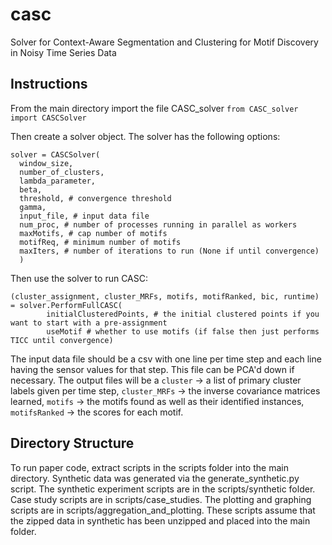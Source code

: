 # casc
Solver for Context-Aware Segmentation and Clustering for Motif Discovery in Noisy Time Series Data

## Instructions

From the main directory import the file CASC_solver `from CASC_solver import CASCSolver`

Then create a solver object. The solver has the following options:
```
solver = CASCSolver(
  window_size,
  number_of_clusters,
  lambda_parameter,
  beta,
  threshold, # convergence threshold
  gamma,
  input_file, # input data file
  num_proc, # number of processes running in parallel as workers
  maxMotifs, # cap number of motifs
  motifReq, # minimum number of motifs
  maxIters, # number of iterations to run (None if until convergence)
  )
```
Then use the solver to run CASC:
```
(cluster_assignment, cluster_MRFs, motifs, motifRanked, bic, runtime) = solver.PerformFullCASC(
        initialClusteredPoints, # the initial clustered points if you want to start with a pre-assignment
        useMotif # whether to use motifs (if false then just performs TICC until convergence)
```

The input data file should be a csv with one line per time step and each line having the sensor values for that step. This file can be PCA'd down if necessary. The output files will be a `cluster` -> a list of primary cluster labels given per time step, `cluster_MRFs` -> the inverse covariance matrices learned, `motifs` -> the motifs found as well as their identified instances, `motifsRanked` -> the scores for each motif.

## Directory Structure
To run paper code, extract scripts in the scripts folder into the main directory. Synthetic data was generated via the generate_synthetic.py script. The synthetic experiment scripts are in the scripts/synthetic folder. Case study scripts are in scripts/case_studies. The plotting and graphing scripts are in scripts/aggregation_and_plotting. These scripts assume that the zipped data in synthetic has been unzipped and placed into the main folder.
